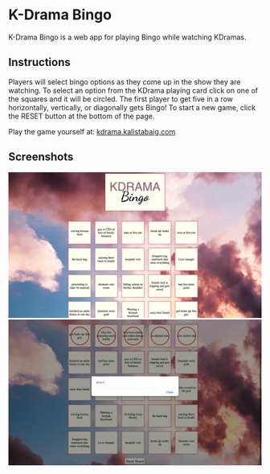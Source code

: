 # K-Drama Bingo

K-Drama Bingo is a web app for playing Bingo while watching KDramas.

## Instructions
Players will select bingo options as they come up in the show they are watching.
To select an option from the KDrama playing card click on one of the squares and it will be circled.
The first player to get five in a row horizontally, vertically, or diagonally gets Bingo!
To start a new game, click the RESET button at the bottom of the page.

Play the game yourself at: [kdrama.kalistabaig.com](kdrama.kalistabaig.com)

## Screenshots

![KDrama playing card ](kbingo_card.png)
![Bingo](bingo.png)




